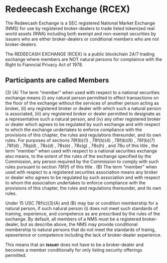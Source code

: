 # Redeecash Exchange (RCEX)

The Redeecash Exchange is a SEC registered National Market Exchange (NMS) for use by registered broker-dealers to trade listed tokenized real world assets (RWA) including both exempt and non-exempt securities by issuers who are either broker-dealers or conditional members who are not broker-dealers.

The REDEECASH EXCHANGE (RCEX) is a public blockchain 24/7 trading exchange where members are NOT natural persons for complaince with the Right to Fianncial Privacy Act  of 1978.

## Participants are called Members

(3) (A) The term “member” when used with respect to a national securities exchange means (i) any natural person permitted to effect transactions on the floor of the exchange without the services of another person acting as broker, (ii) any registered broker or dealer with which such a natural person is associated, (iii) any registered broker or dealer permitted to designate as a representative such a natural person, and (iv) any other registered broker or dealer which agrees to be regulated by such exchange and with respect to which the exchange undertakes to enforce compliance with the provisions of this chapter, the rules and regulations thereunder, and its own rules. For purposes of sections 78f(b)(1) , 78f(b)(4) , 78f(b)(6) , 78f(b)(7) ,78f(d) , 78q(d) , 78s(d) , 78s(e) , 78s(g) , 78s(h) , and 78u of this title , the term “member” when used with respect to a national securities exchange also means, to the extent of the rules of the exchange specified by the Commission, any person required by the Commission to comply with such rules pursuant to section 78f(f) of this title . (B) The term “member” when used with respect to a registered securities association means any broker or dealer who agrees to be regulated by such association and with respect to whom the association undertakes to enforce compliance with the provisions of this chapter, the rules and regulations thereunder, and its own rules.

Under 15 USC 78f(c)(3)(A) and (B) may bar or condition membership for a natural person, if such natural person (i) does not meet such standards of training, experience, and competence as are prescribed by the rules of the exchange. By default, all members of a NMS must be a registered broker-dealer, but as describe above, the NMS may provide conditional membership to natural persons that do not meet the standards of trainig, epexerience or competence including the lack of broker-dealer experience. 

This means that an **issuer** does not have to be a broker-dealer and becomes a member conditionally for only listing security offerings permitted.
